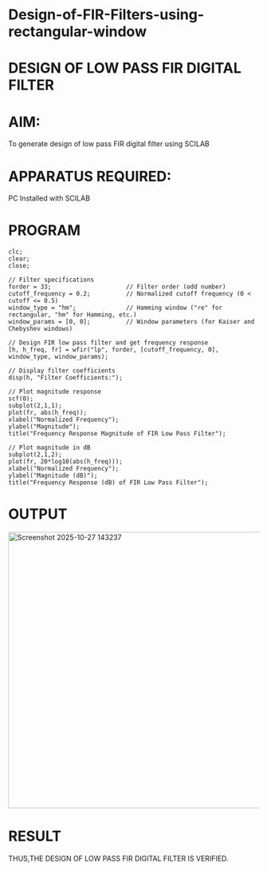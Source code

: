 # Design-of-FIR-Filters-using-rectangular-window
#          DESIGN OF LOW PASS FIR DIGITAL FILTER 

# AIM: 
          
  To generate design of low pass FIR digital filter using SCILAB 

# APPARATUS REQUIRED: 

  PC Installed with SCILAB 

# PROGRAM 
```
clc;
clear;
close;

// Filter specifications
forder = 33;                     // Filter order (odd number)
cutoff_frequency = 0.2;          // Normalized cutoff frequency (0 < cutoff <= 0.5)
window_type = "hm";              // Hamming window ("re" for rectangular, "hm" for Hamming, etc.)
window_params = [0, 0];          // Window parameters (for Kaiser and Chebyshev windows)

// Design FIR low pass filter and get frequency response
[h, h_freq, fr] = wfir("lp", forder, [cutoff_frequency, 0], window_type, window_params);

// Display filter coefficients
disp(h, "Filter Coefficients:");

// Plot magnitude response
scf(0);
subplot(2,1,1);
plot(fr, abs(h_freq));
xlabel("Normalized Frequency");
ylabel("Magnitude");
title("Frequency Response Magnitude of FIR Low Pass Filter");

// Plot magnitude in dB
subplot(2,1,2);
plot(fr, 20*log10(abs(h_freq)));
xlabel("Normalized Frequency");
ylabel("Magnitude (dB)");
title("Frequency Response (dB) of FIR Low Pass Filter");
```
# OUTPUT
<img width="937" height="553" alt="Screenshot 2025-10-27 143237" src="https://github.com/user-attachments/assets/7730c8b0-b043-42e2-99a3-260c5e50b072" />

# RESULT
THUS,THE DESIGN OF LOW PASS FIR DIGITAL FILTER IS VERIFIED.
